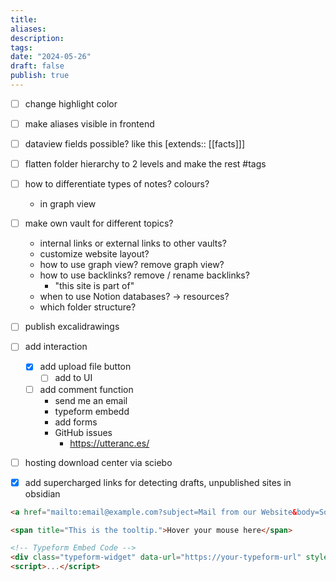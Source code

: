 ```yaml
---
title: 
aliases: 
description: 
tags: 
date: "2024-05-26"
draft: false
publish: true
---
```


- [ ] change highlight color
- [ ] make aliases visible in frontend
- [ ] dataview fields possible? like this [extends:: [[facts]]]
- [ ] flatten folder hierarchy to 2 levels and make the rest #tags

- [ ] how to differentiate types of notes? colours?
	- in graph view

- [ ] make own vault for different topics?
    - internal links or external links to other vaults?
    - customize website layout?
    - how to use graph view? remove graph view?
    - how to use backlinks? remove / rename backlinks?
        - "this site is part of"
    - when to use Notion databases? -> resources?
    - which folder structure?

- [ ] publish excalidrawings

- [ ] add interaction
    - [x] add upload file button
	    - [ ] add to UI
    - [ ] add comment function
        - send me an email
        - typeform embedd
        - add forms
        - GitHub issues
            - https://utteranc.es/

- [ ] hosting download center via sciebo

- [x] add supercharged links for detecting drafts, unpublished sites in obsidian

```HTML
<a href="mailto:email@example.com?subject=Mail from our Website&body=Some body text here">Send Email</a>

<span title="This is the tooltip.">Hover your mouse here</span>
```



```markdown
<!-- Typeform Embed Code -->
<div class="typeform-widget" data-url="https://your-typeform-url" style="width: 100%; height: 500px;"></div>
<script>...</script>
```


<!-- Typeform Embed Code -->
<div class="typeform-widget" data-url="https://your-typeform-url" style="width: 100%; height: 500px;"></div>
<script>...</script>

<!-- Typeform Embed Code -->
<div class="typeform-widget" data-url="https://your-typeform-url" style="width: 100%; height: 500px;"></div>
<script>...</script>